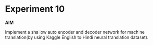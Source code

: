 # Experiment 10

**AIM**

Implement a shallow auto encoder and decoder network for machine translation(by using Kaggle English to Hindi neural translation dataset). 